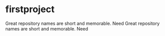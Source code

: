 # firstproject
Great repository names are short and memorable. Need Great repository names are short and memorable. Need 
